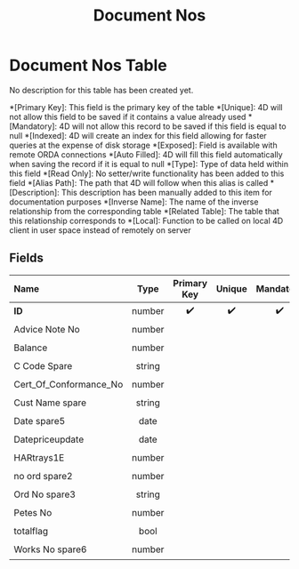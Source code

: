 ﻿---
layout: default
title: Document Nos
parent: Tables
---
# Document Nos Table
No description for this table has been created yet.

*[Primary Key]: This field is the primary key of the table
*[Unique]: 4D will not allow this field to be saved if it contains a value already used
*[Mandatory]: 4D will not allow this record to be saved if this field is equal to null
*[Indexed]: 4D will create an index for this field allowing for faster queries at the expense of disk storage
*[Exposed]: Field is available with remote ORDA connections
*[Auto Filled]: 4D will fill this field automatically when saving the record if it is equal to null
*[Type]: Type of data held within this field
*[Read Only]: No setter/write functionality has been added to this field
*[Alias Path]: The path that 4D will follow when this alias is called
*[Description]: This description has been manually added to this item for documentation purposes
*[Inverse Name]: The name of the inverse relationship from the corresponding table
*[Related Table]: The table that this relationship corresponds to
*[Local]: Function to be called on local 4D client in user space instead of remotely on server
## Fields

|Name|Type|Primary Key|Unique|Mandatory|Indexed|Exposed|Auto Filled|Description|
|:---|:---:|:---:|:---:|:---:|:---:|:---:|:---:|:---:|
|**ID**|number|✔️|✔️|✔️|✔️|✔️|✔️||
|Advice Note No|number|||||✔️|||
|Balance|number|||||✔️|||
|C Code Spare|string|||||✔️|||
|Cert_Of_Conformance_No|number|||||✔️|||
|Cust Name spare|string|||||✔️|||
|Date spare5|date|||||✔️|||
|Datepriceupdate|date|||||✔️|||
|HARtrays1E|number|||||✔️|||
|no ord spare2|number|||||✔️|||
|Ord No spare3|string|||||✔️|||
|Petes No|number|||||✔️|||
|totalflag|bool|||||✔️|||
|Works No spare6|number|||||✔️|||